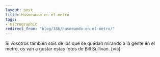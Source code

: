 ```yaml
---
layout: post
title: Husmeando en el metro
tags:
- micrographic
redirect_from: "blog/386/husmeando-en-el-metro/"
---
```

Si vosotros también sois de los que se quedan mirando a la gente en el metro, os van a gustar estas fotos de Bill Sullivan. [vía]
